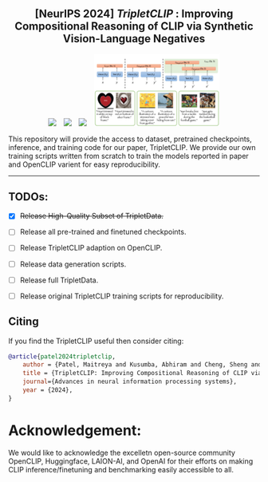 ## <div align="center"> [NeurIPS 2024] <i>TripletCLIP </i>: Improving Compositional Reasoning of CLIP via Synthetic Vision-Language Negatives</div>

<div align="center">
  <a href="https://tripletclip.github.io/"><img src="https://img.shields.io/static/v1?label=Project&message=Page&color=blue&logo=github"></a> &ensp;
  <a href="#"><img src="https://img.shields.io/static/v1?label=ArXiv&message=2410.xxxxx&color=B31B1B&logo=arxiv"></a> &ensp;
  <a href="https://huggingface.co/spaces/ECLIPSE-Community/ECLIPSE-Kandinsky-v2.2"><img src="https://img.shields.io/static/v1?label=Data+Models&message=HuggingFace&color=yellow&logo=huggingface"></a> &ensp;

<img src="assets/tripletclip_teaser.png" alt="TripletCLIP" title="" width="50%" />

</div>


This repository will provide the access to dataset, pretrained checkpoints, inference, and training code for our paper, TripletCLIP.
We provide our own training scripts written from scratch to train the models reported in paper and OpenCLIP varient for easy reproducibility.

---

## TODOs:

- [x] ~~Release High-Quality Subset of TripletData.~~
- [ ] Release all pre-trained and finetuned checkpoints. 
- [ ] Release TripletCLIP adaption on OpenCLIP.
- [ ] Release data generation scripts.
- [ ] Release full TripletData.
- [ ] Release original TripletCLIP training scripts for reproducibility.
 

## Citing

If you find the TripletCLIP useful then consider citing:

```bibtex
@article{patel2024tripletclip,
    author = {Patel, Maitreya and Kusumba, Abhiram and Cheng, Sheng and Kim, Changhoon and Gokhale, Tejas and Baral, Chitta and Yang, Yezhou},
    title = {TripletCLIP: Improving Compositional Reasoning of CLIP via Synthetic Vision-Language Negatives},
    journal={Advances in neural information processing systems},
    year = {2024},
}
```

# Acknowledgement:

We would like to acknowledge the excelletn open-source community OpenCLIP, Huggingface, LAION-AI, and OpenAI for their efforts on making CLIP inference/finetuning and benchmarking easily accessible to all.